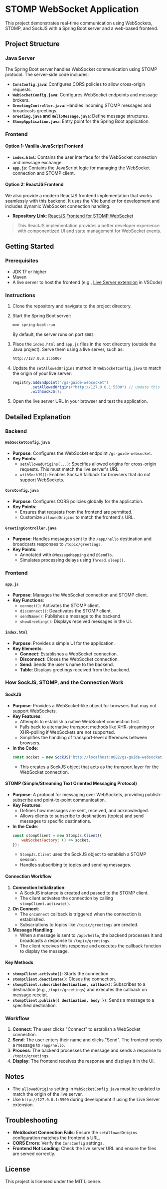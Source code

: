 # STOMP WebSocket Application

This project demonstrates real-time communication using WebSockets, STOMP, and SockJS with a Spring Boot server and a web-based frontend.

## Project Structure

### Java Server
The Spring Boot server handles WebSocket communication using STOMP protocol. The server-side code includes:

- **`CorsConfig.java`**: Configures CORS policies to allow cross-origin requests.
- **`WebSocketConfig.java`**: Configures WebSocket endpoints and message brokers.
- **`GreetingController.java`**: Handles incoming STOMP messages and broadcasts greetings.
- **`Greeting.java` and `HelloMessage.java`**: Define message structures.
- **`StompApplication.java`**: Entry point for the Spring Boot application.


### Frontend

#### **Option 1: Vanilla JavaScript Frontend**
- **`index.html`**: Contains the user interface for the WebSocket connection and message exchange.
- **`app.js`**: Contains the JavaScript logic for managing the WebSocket connection and STOMP client.

#### **Option 2: ReactJS Frontend**
We also provide a modern ReactJS frontend implementation that works seamlessly with this backend. It uses the Vite bundler for development and includes dynamic WebSocket connection handling.

- **Repository Link**: [ReactJS Frontend for STOMP WebSocket](https://github.com/ibrahimsoltan/stomp-reactjs-test-app)

> This ReactJS implementation provides a better developer experience with componentized UI and state management for WebSocket events.

## Getting Started

### Prerequisites
- JDK 17 or higher
- Maven
- A live server to host the frontend (e.g., [Live Server extension](https://marketplace.visualstudio.com/items?itemName=ritwickdey.LiveServer) in VSCode)

### Instructions

1. Clone the repository and navigate to the project directory.

2. Start the Spring Boot server:
   ```bash
   mvn spring-boot:run
   ```
   By default, the server runs on port `8082`.

3. Place the `index.html` and `app.js` files in the root directory (outside the Java project). Serve them using a live server, such as:
   ```bash
   http://127.0.0.1:5500/
   ```

4. Update the `setAllowedOrigins` method in `WebSocketConfig.java` to match the origin of your live server:
   ```java
   registry.addEndpoint("/gs-guide-websocket")
           .setAllowedOrigins("http://127.0.0.1:5500") // Update this to match your live server's URL
           .withSockJS();
   ```

5. Open the live server URL in your browser and test the application.

## Detailed Explanation

### Backend

#### `WebSocketConfig.java`
- **Purpose**: Configures the WebSocket endpoint `/gs-guide-websocket`.
- **Key Points**:
  - `setAllowedOrigins(...)`: Specifies allowed origins for cross-origin requests. This must match the live server's URL.
  - `withSockJS()`: Enables SockJS fallback for browsers that do not support WebSockets.

#### `CorsConfig.java`
- **Purpose**: Configures CORS policies globally for the application.
- **Key Points**:
  - Ensures that requests from the frontend are permitted.
  - Customize `allowedOrigins` to match the frontend's URL.

#### `GreetingController.java`
- **Purpose**: Handles messages sent to the `/app/hello` destination and broadcasts responses to `/topic/greetings`.
- **Key Points**:
  - Annotated with `@MessageMapping` and `@SendTo`.
  - Simulates processing delays using `Thread.sleep()`.

### Frontend

#### `app.js`
- **Purpose**: Manages the WebSocket connection and STOMP client.
- **Key Functions**:
  - `connect()`: Activates the STOMP client.
  - `disconnect()`: Deactivates the STOMP client.
  - `sendName()`: Publishes a message to the backend.
  - `showGreeting()`: Displays received messages in the UI.

#### `index.html`
- **Purpose**: Provides a simple UI for the application.
- **Key Elements**:
  - **Connect**: Establishes a WebSocket connection.
  - **Disconnect**: Closes the WebSocket connection.
  - **Send**: Sends the user's name to the backend.
  - **Table**: Displays greetings received from the backend.

### How SockJS, STOMP, and the Connection Work

#### SockJS
- **Purpose**: Provides a WebSocket-like object for browsers that may not support WebSockets.
- **Key Features**:
  - Attempts to establish a native WebSocket connection first.
  - Falls back to alternative transport methods like XHR-streaming or XHR-polling if WebSockets are not supported.
  - Simplifies the handling of transport-level differences between browsers.
- **In the Code**:
  ```javascript
  const socket = new SockJS('http://localhost:8082/gs-guide-websocket');
  ```
  - This creates a SockJS object that acts as the transport layer for the WebSocket connection.

#### STOMP (Simple/Streaming Text Oriented Messaging Protocol)
- **Purpose**: A protocol for messaging over WebSockets, providing publish-subscribe and point-to-point communication.
- **Key Features**:
  - Defines how messages are sent, received, and acknowledged.
  - Allows clients to subscribe to destinations (topics) and send messages to specific destinations.
- **In the Code**:
  ```javascript
  const stompClient = new StompJs.Client({
      webSocketFactory: () => socket,
  });
  ```
  - `StompJs.Client` uses the SockJS object to establish a STOMP session.
  - Handles subscribing to topics and sending messages.

#### Connection Workflow
1. **Connection Initialization**:
   - A SockJS instance is created and passed to the STOMP client.
   - The client activates the connection by calling `stompClient.activate()`.
2. **On Connect**:
   - The `onConnect` callback is triggered when the connection is established.
   - Subscriptions to topics like `/topic/greetings` are created.
3. **Message Handling**:
   - When a message is sent to `/app/hello`, the backend processes it and broadcasts a response to `/topic/greetings`.
   - The client receives this response and executes the callback function to display the message.

#### Key Methods
- **`stompClient.activate()`**: Starts the connection.
- **`stompClient.deactivate()`**: Closes the connection.
- **`stompClient.subscribe(destination, callback)`**: Subscribes to a destination (e.g., `/topic/greetings`) and executes the callback on message receipt.
- **`stompClient.publish({ destination, body })`**: Sends a message to a specified destination.

### Workflow

1. **Connect**: The user clicks "Connect" to establish a WebSocket connection.
2. **Send**: The user enters their name and clicks "Send". The frontend sends a message to `/app/hello`.
3. **Process**: The backend processes the message and sends a response to `/topic/greetings`.
4. **Display**: The frontend receives the response and displays it in the UI.

## Notes

- The `allowedOrigins` setting in `WebSocketConfig.java` must be updated to match the origin of the live server.
- Use `http://127.0.0.1:5500` during development if using the Live Server extension.

## Troubleshooting

- **WebSocket Connection Fails**: Ensure the `setAllowedOrigins` configuration matches the frontend's URL.
- **CORS Errors**: Verify the `CorsConfig` settings.
- **Frontend Not Loading**: Check the live server URL and ensure the files are served correctly.

## License
This project is licensed under the MIT License.
